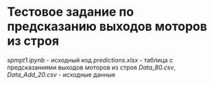 # Тестовое задание по предсказанию выходов моторов из строя
*spmpt1.ipynb* - исходный код
*predictions.xlsx* - таблица с предсказаниями выходов моторов из строя
*Data_80.csv*, *Data_Add_20.csv* - исходные данные

